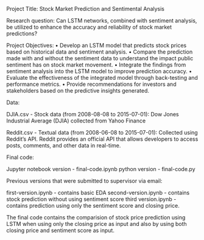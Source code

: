 Project Title: Stock Market Prediction and Sentimental Analysis

Research question: Can LSTM networks, combined with sentiment analysis, be utilized to enhance the accuracy and reliability of stock market predictions?

Project Objectives:
• Develop an LSTM model that predicts stock prices based on historical data and sentiment analysis.
• Compare the prediction made with and without the sentiment data to understand the impact public
sentiment has on stock market movement.
• Integrate the findings from sentiment analysis into the LSTM model to improve prediction accuracy.
• Evaluate the effectiveness of the integrated model through back-testing and performance metrics.
• Provide recommendations for investors and stakeholders based on the predictive insights generated.

Data:

DJIA.csv - Stock data (from 2008-08-08 to 2015-07-01): Dow Jones Industrial Average (DJIA) collected from Yahoo Finance

Reddit.csv - Textual data (from 2008-06-08 to 2015-07-01): Collected using Reddit’s API. Reddit provides an official API that allows developers to access posts, comments, and other data in real-time.

Final code:

Jupyter notebook version - final-code.ipynb
python version - final-code.py


Previous versions that were submitted to supervisor via email:

first-version.ipynb  -  contains basic EDA
second-version.ipynb - contains stock prediction without using sentiment score
third version.ipynb  -  contains prediction using only the sentiment score and closing price.


The final code contains the comparision of stock price prediction using LSTM when using only the closing price as input and also by using both closing price and sentiment score as input.

